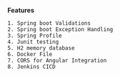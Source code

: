 **Features**

    1. Spring boot Validations
    2. Spring boot Exception Handling
    3. Spring Profile
    4. Junit testing
    5. H2 memory database
    6. Docker File
    7. CORS for Angular Integration
    8. Jenkins CICD
